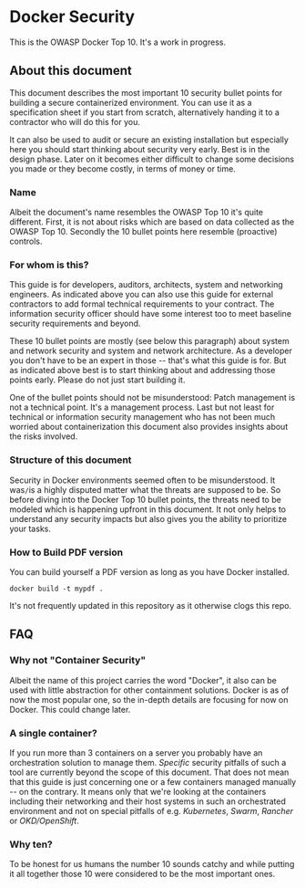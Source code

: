 Docker Security
===============

This is the OWASP Docker Top 10. It's a work in progress.

## About this document

This document describes the most important 10 security bullet points for
building a secure containerized environment. You can use it as a specification
sheet if you start from scratch, alternatively handing it to a contractor who
will do this for you.

It can also be used to audit or secure an existing installation but especially
here you should start thinking about security very early. Best is in the design
phase. Later on it becomes either difficult to change some decisions you made or
they become costly, in terms of money or time.

### Name

Albeit the document's name resembles the OWASP Top 10 it's quite different.
First, it is not about risks which are based on data collected as the OWASP Top
10. Secondly the 10 bullet points here resemble (proactive) controls.

### For whom is this?

This guide is for developers, auditors, architects, system and networking
engineers. As indicated above you can also use this guide for external
contractors to add formal technical requirements to your contract. The
information security officer should have some interest too to meet baseline
security requirements and beyond.

These 10 bullet points are mostly (see below this paragraph) about system and
network security and system and network architecture. As a developer you don't
have to be an expert in those -- that's what this guide is for. But as indicated
above best is to start thinking about and addressing those points early. Please
do not just start building it.

One of the bullet points should not be misunderstood: Patch management is not a
technical point. It's a management process. Last but not least for technical or
information security management who has not been much worried about
containerization this document also provides insights about the risks involved.

### Structure of this document

Security in Docker environments seemed often to be misunderstood. It was`/`is a
highly disputed matter what the threats are supposed to be. So before diving
into the Docker Top 10 bullet points, the threats need to be modeled which is
happening upfront in this document. It not only helps to understand any security
impacts but also gives you the ability to prioritize your tasks.

### How to Build PDF version

You can build yourself a PDF version as long as you have Docker installed.

```
docker build -t mypdf .
```

It's not frequently updated in this repository as it otherwise clogs this repo.

## FAQ

### Why not "Container Security"

Albeit the name of this project carries the word "Docker", it also can be used
with little abstraction for other containment solutions. Docker is as of now the
most popular one, so the in-depth details are focusing for now on Docker. This
could change later.

### A single container?

If you run more than 3 containers on a server you probably have an orchestration
solution to manage them. _Specific_ security pitfalls of such a tool are
currently beyond the scope of this document. That does not mean that this guide
is just concerning one or a few containers managed manually -- on the contrary.
It means only that we're looking at the containers including their networking
and their host systems in such an orchestrated environment and not on special
pitfalls of e.g. _Kubernetes_, _Swarm_, _Rancher_ or _OKD/OpenShift_.

### Why ten?

To be honest for us humans the number 10 sounds catchy and while putting it all
together those 10 were considered to be the most important ones.


